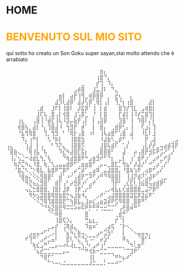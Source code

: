 # HOME
# <font color="orange">BENVENUTO SUL MIO SITO</font></li>

qui sotto ho creato un Son Goku super sayan,stai molto attendo che è arrabiato

⠀⠀⠀⠀⠀⠀⠀⠀⠀⠀⠀⠀⠀⠀⠀⠀⠀⠀⠀⠀⠀⠀⠀⠀⠀⣶⡄⠀⠀⠀⠀⠀⠀⠀⠀⠀⠀⠀⠀⠀⠀⠀⠀⠀⠀⠀
⠀⠀⠀⠀⠀⠀⠀⠀⠀⠀⠀⠀⠀⠀⠀⠀⠀⠀⠀⠀⠀⠀⠀⠀⢰⣿⠙⡄⠀⠀⠀⠀⠀⠀⠀⠀⠀⠀⠀⠀⠀⠀⠀⠀⠀⠀
⠀⠀⠀⠀⠀⠀⠀⠀⠀⠀⠀⠀⠀⠀⠀⠀⠀⠀⠀⠀⣀⠀⠀⠀⡞⢹⠀⠹⡄⠀⠀⠀⠀⠀⠀⠀⠀⠀⠀⠀⠀⠀⠀⠀⠀⠀
⠀⠀⠀⠀⠀⠀⠀⠀⠀⠀⠀⠀⠀⠀⠀⠀⠀⠀⣠⡾⣿⠀⠀⣸⣥⣸⠇⠀⠙⣄⠀⠀⠀⠀⠀⠀⠀⠀⠀⠀⠀⠀⠀⠀⠀⠀
⠀⠀⠀⠀⠀⠀⠀⠀⠀⠀⠀⠀⠀⠀⣶⡇⠀⣴⡟⢸⢻⣀⢾⡿⣿⡿⠀⡀⠀⣞⢆⠀⠀⡄⠀⠀⠀⠀⠀⠀⠀⠀⠀⠀⠀⠀
⠀⠀⠀⠀⠀⠀⠀⠀⠀⠀⠀⠀⠀⣼⡹⢇⣼⡿⠁⣼⡼⢣⡿⢁⢿⡇⢠⡇⠀⢹⡘⡆⢰⣿⠀⠀⠀⠀⣼⡇⠀⠀⠀⠀⠀⠀
⠀⠀⠀⠀⠀⠀⠀⠀⢀⣾⠀⠀⣸⠏⡇⢸⣿⠇⠀⡼⣯⡿⠁⢸⠀⡇⣾⠀⠀⠀⣿⢹⡞⢹⣇⠀⣠⢾⣿⡇⠀⠀⠀⠀⠀⠀
⠀⠀⠀⠀⠀⠀⠀⠀⣸⢏⢧⢀⣿⢠⡇⢺⣿⠀⣸⢡⡿⣁⠀⡘⠀⡇⣿⠀⠀⠀⡏⣾⡇⢸⠸⡞⣍⣿⢹⡇⠀⠀⠀⠀⠀⠀
⠀⠀⠀⢰⣆⠀⠀⢠⣿⢸⠘⣾⣏⢸⢧⠸⣽⡤⣷⡟⢠⡇⠀⡇⢠⣽⡿⠀⠀⠀⣹⣿⠁⢸⠀⠹⣿⠇⡌⡇⠀⠀⠀⠀⠀⠀
⠀⠀⠀⢾⣿⢧⡀⣼⡇⠘⡄⢹⣿⣼⠸⠀⢳⣻⡟⠀⡾⠁⠀⡇⠀⣿⡄⠀⢀⣾⡿⢃⡄⢸⠀⠀⢏⣰⡅⢹⠀⠀⠀⠀⠀⠀
⠀⠀⠀⠘⣧⢻⢿⣿⠀⠀⢹⡀⢻⣻⠀⠃⠈⢿⡗⢠⣿⠀⠰⠇⠀⢸⢧⣴⣿⠋⢡⣿⠀⣼⠀⠀⠸⣇⠇⣸⠀⠀⠀⠀⠀⠀
⠀⠀⠀⠀⠹⡄⢰⠛⡇⠀⠀⢣⠘⡷⡇⠀⠀⢸⣿⣿⣳⠀⠀⠀⠀⠸⣼⣷⠣⣀⡾⠋⢀⠘⠀⠀⠀⡟⢀⣼⠀⠀⠀⠀⢀⣠
⢠⣄⠀⠀⠀⢱⣸⠀⡇⢠⠀⠀⠃⠹⡝⣄⠀⢸⣿⣿⡫⠀⠀⠀⠀⣸⣿⢧⣾⠏⠀⢁⡎⠀⠀⠀⢠⣇⡞⡞⣀⢤⣴⣾⢽⡟
⠈⣿⣷⢄⡀⠈⢿⢸⣧⠈⢧⠀⠀⠀⠹⣎⠳⣼⣿⣏⣯⡆⠀⠀⢀⣿⣿⣿⠃⠀⠀⣼⠀⠀⡴⢠⣿⡟⣺⡯⠟⣩⠜⢁⡜⠀
⠀⢸⡌⢢⣈⠒⢼⣾⣇⢳⡈⢧⠀⠀⠀⠙⢷⣼⣿⣿⠟⠓⣠⣶⣻⠞⠋⠙⡆⠀⣀⡇⠀⢰⠁⣾⠟⡰⠁⣠⠞⣁⠞⡽⠀⠀
⠀⠀⢷⡝⣍⠳⣄⠸⣿⡀⢷⡈⢣⣠⣤⣤⣾⡿⠋⢁⣶⣶⣿⠋⢀⡤⠤⣀⣿⣏⡁⢻⣦⠃⡼⣼⡜⠁⠚⢁⡴⢁⡜⠁⠀⠀
⠀⠀⠈⣿⣌⠣⡈⡑⢿⣧⡀⣷⣿⠟⢉⡿⠋⢀⡴⢉⡾⠁⣀⣴⠿⢀⣤⣼⣿⣿⡄⠘⣿⢷⢱⠟⢀⢴⡿⠋⣠⠎⠀⠀⠀⠀
⠀⠀⠀⠘⣿⣶⡌⠪⡢⣻⣿⣿⠃⠀⣾⠁⠰⠊⢠⣾⡟⢉⠽⠋⡰⠛⠙⠻⣿⣿⡇⠀⢸⣸⡝⣾⠝⣡⣼⠟⠁⢀⣀⠀⠀⠀
⠀⠀⠀⠀⠈⠻⣝⢦⣌⣻⣿⠁⠀⣾⡏⢠⠃⡴⣻⡿⡰⠃⣠⠞⠀⠀⠀⠀⢹⡟⠃⢀⣎⣏⢇⢸⣮⣿⢥⣴⣾⡿⠃⠀⠀⠀
⠀⠀⠀⠀⠀⢤⣌⣓⣿⣿⣿⡀⢸⣿⡇⣸⡿⠀⢸⡿⢁⡔⠋⠀⠀⠀⢀⡠⢾⣧⣆⢎⣾⣿⣿⣿⣀⣬⠝⡿⠋⠀⠀⠀⠀⠀
⠀⠀⠀⠀⠀⠀⠻⡳⣢⣽⣿⣿⢿⣿⣷⣿⡓⢦⣸⣷⠺⡄⠀⠀⡠⠞⠁⣠⣼⣿⣿⣿⣿⣽⣯⡿⣽⣮⠟⠁⠀⠀⠀⠀⠀⠀
⠀⠀⠀⠀⠀⠀⠀⠈⠪⣙⢿⢹⣿⣿⣿⣟⠉⢳⣿⣧⣄⣸⡶⣎⣠⣶⣽⡾⠟⣫⠻⢿⣿⢀⣿⡿⠛⠁⠀⠀⠀⠀⠀⠀⠀⠀
⠀⠀⠀⠀⠀⠀⠀⠀⠀⠈⠙⣳⣝⣿⣟⠻⠭⠭⠵⠶⠯⠟⡛⠛⡛⢒⣒⣉⡉⠁⢠⢟⣿⠾⠛⠉⠀⠀⠀⠀⠀⠀⠀⠀⠀⠀
⠀⠀⠀⠀⠀⠀⠀⠀⠀⠀⠀⠈⠑⠿⣿⠀⠀⠀⠀⠀⠀⣿⠀⠀⠀⠀⠀⠀⠀⢀⣾⡛⠁⠀⠀⠀⠀⠀⠀⠀⠀⠀⠀⠀⠀⠀
⠀⠀⠀⠀⠀⠀⠀⠀⠀⠀⠀⠀⠀⢸⣿⢯⡱⡄⠀⠀⠀⢛⣦⣆⡀⠀⠀⠀⠀⡞⠈⡇⠀⠀⠀⠀⠀⠀⠀⠀⠀⠀⠀⠀⠀⠀
⠀⠀⠀⠀⠀⠀⠀⠀⠀⠀⠀⣀⡤⡞⠀⢨⢿⣾⣄⠀⠀⠹⣶⠶⠁⠀⢀⣴⢯⠀⠈⡗⠢⡀⠀⠀⠀⠀⠀⠀⠀⠀⠀⠀⠀⠀
⠀⠀⠀⠀⠀⠀⣠⣤⣤⠴⠋⢁⡠⡇⠀⠈⣦⠳⡌⣷⢤⡀⠀⠀⣠⠖⣩⣳⠃⠀⠀⡇⠀⠈⠢⣤⣤⢤⡀⠀⠀⠀⠀⠀⠀⠀
⠀⠀⠀⠀⠀⠞⢹⠛⠁⣠⠞⣁⣤⠇⠀⠀⣟⢇⠙⣍⠙⣎⠩⠍⠁⡴⣱⠃⠀⠀⠀⠿⣄⠀⡀⠈⣿⠃⠃⠀⠀⠀⠀⠀⠀⠀
⠀⠀⠀⠀⠀⠀⠈⢷⣎⣠⠛⢁⣀⡤⠤⠴⠧⢼⣆⣈⢣⡘⠆⣠⠞⢰⠃⣀⣀⣀⣀⡀⠈⠳⢅⣶⠋⠀⠀⠀⠀⠀⠀⠀⠀⠀
⠀⠀⠀⠀⠀⠀⠀⠈⢦⣞⣉⣁⣀⣀⣀⡤⠤⠀⠀⠈⠉⠛⢺⡷⠒⣉⣉⣀⣀⠀⠀⠈⠉⣹⠟⠁⠀⠀⠀⠀⠀⠀⠀⠀⠀⠀
⠀⠀⠀⠀⠀⠀⠀⠀⠀⠙⢿⡋⠁⠀⠀⠀⠀⠀⠀⠀⠀⠀⢸⡇⠀⠀⡀⠀⠈⠛⠓⡦⠞⠁⠀⠀⠀⠀⠀⠀⠀⠀⠀⠀⠀⠀
⠀⠀⠀⠀⠀⠀⠀⠀⠀⠀⠀⠉⠑⠒⠢⠬⠤⠤⠤⠤⠤⠤⠼⠭⠤⠤⠅⠒⠒⠚⠉⠀⠀⠀⠀⠀⠀⠀⠀⠀⠀⠀⠀⠀⠀⠀